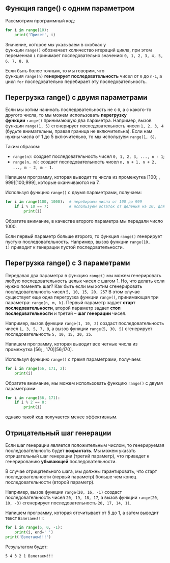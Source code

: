 ## Функция range() с одним параметром

Рассмотрим программный код:

```python
for i in range(10):
    print('Привет', i)
```

Значение, которое мы указываем в скобках у функции `range()` обозначает количество итераций цикла, при этом переменная `i` принимает последовательно значения: `0, 1, 2, 3, 4, 5, 6, 7, 8, 9`.

Если быть более точным, то мы говорим, что функция `range(n)` **генерирует последовательность** чисел от `0` до `n-1`, а цикл `for` последовательно перебирает эту последовательность.

## Перегрузка range() с двумя параметрами

Если мы хотим начинать последовательность не с `0`, а с какого-то другого числа, то мы можем использовать **перегрузку функции** `range()` принимающую два параметра. Например, вызов функции `range(1, 5)` сгенерирует последовательность чисел `1, 2, 3, 4`  (будьте внимательны, правая граница не включительна). Если нам нужны числа от 1 до 5 включительно, то мы используем `range(1, 6)`.

Таким образом:

-   `range(n)`: создает последовательность чисел `0, 1, 2, 3, ..., n - 1`;
-   `range(n, m)`: создает последовательность чисел `n, n + 1, n + 2, ..., m - 2, m - 1`.

Напишем программу, которая выводит те числа из промежутка [100; \, 999][100;999], которые оканчиваются на 7.

Используя функцию `range()` с двумя параметрами, получаем:

```python
for i in range(100, 1000):  # перебираем числа от 100 до 999
    if i % 10 == 7:         # используем остаток от деления на 10, для получения последней цифры
        print(i)
```
Обратите внимание, в качестве второго параметра мы передали число 1000.

Если первый параметр больше второго, то функция `range()` генерирует пустую последовательность. Например, вызов функции `range(10, 1)` приводит к генерации пустой последовательности.

## Перегрузка range() с 3 параметрами

Передавая два параметра в функцию `range()` мы можем генерировать любую последовательность целых чисел с шагом 1. Но, что делать если нужно поменять шаг? Как быть если мы хотим сгенерировать последовательность чисел `5, 10, 15, 20, 25`? В этом случае существует еще одна перегрузка функции `range()`, принимающая три параметра: `range(n, m, k)`. Первый параметр задает **старт последовательности**, второй параметр задает **стоп последовательности** и третий – **шаг генерации** чисел.

Например, вызов функции `range(1, 10, 2)` создаст последовательность чисел `1, 3, 5, 7, 9`, а вызов функции `range(5, 30, 5)` сгенерирует последовательность `5, 10, 15, 20, 25`.

Напишем программу, которая выводит все четные числа из промежутка [56; \, 170][56;170].

Используя функцию `range()` с тремя параметрами, получаем:

```python
for i in range(56, 171, 2):
    print(i)
```

Обратите внимание, мы можем использовать функцию `range()` с двумя параметрами:

```python
for i in range(56, 171):
    if i % 2 == 0:
        print(i)
```

однако такой код получается менее эффективным.

## Отрицательный шаг генерации

Если шаг генерации является положительным числом, то генерируемая последовательность будет **возрастать**. Мы можем указать отрицательный шаг генерации (третий параметр), что приведет к генерированию **убывающей** последовательности.

В случае отрицательного шага, мы должны гарантировать, что старт последовательности (первый параметр) больше чем конец последовательности (второй параметр).

Например, вызов функции `range(20, 16, -1)` создаст последовательность чисел `20, 19, 18, 17`, а вызов функции `range(20, 10, -3)` сгенерирует последовательность `20, 17, 14, 11`.

Напишем программу, которая отсчитывает от 5 до 1, а затем выводит текст `Взлетаем!!!`:

```python
for i in range(5, 0, -1):
    print(i, end=' ')
print('Взлетаем!!!')
```

Результатом будет:

```no-highlight
5 4 3 2 1 Взлетаем!!!
```

